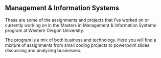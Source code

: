 ## Management & Information Systems 

These are some of the assignments and projects that I've worked on or currently working on in the Masters in Management & Information Systems program at Western Oregon University. 

The program is a mix of both business and technology. Here you will find a mixture of assignments from small coding projects to powerpoint slides discussing and analyzing businesses. 